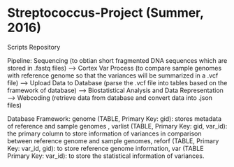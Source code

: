 # Streptococcus-Project (Summer, 2016)
Scripts Repository

Pipeline: 
Sequencing (to obtian short fragmented DNA sequences which are stored in .fastq files) --> Cortex Var Process (to compare sample genomes with reference genome so that the variances will be summarized in a .vcf file) --> Upload Data to Database (parse the .vcf file into tables based on the framework of database) --> Biostatistical Analysis and Data Representation --> Webcoding (retrieve data from database and convert data into .json files)

Database Framework: genome (TABLE, Primary Key: gid): stores metadata of reference and sample genomes , varlist (TABLE, Primary Key: gid, var_id): the primary column to store information of variances in comparison between reference genome and sample genomes, reforf (TABLE, Primary Key: var_id, gid): to store reference genome information, var (TABLE Primary Key: var_id): to store the statistical information of variances.
